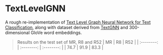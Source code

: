 # TextLevelGNN
A rough re-implementation of [Text Level Graph Neural Network for Text Classification](https://www.aclweb.org/anthology/D19-1345.pdf), along with dataset derived from [TextGNN](https://github.com/yao8839836/text_gcn/tree/master/data) and 300-dimensional GloVe word embeddings. 


> Results on the test set of MR, R8 and R52 
|  MR  |  R8  |  R52  |
| :--------: | :--------: | :--------: |
|  74.7  |  91.9  |  83.3  |
